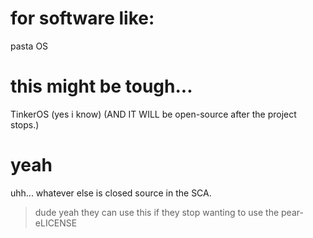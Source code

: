 # for software like:
pasta OS
# this might be tough...
TinkerOS (yes i know) (AND IT WILL be open-source after the project stops.)
# yeah
uhh... whatever else is closed source in the SCA.
> dude yeah they can use this if they stop wanting to use the pear-eLICENSE

